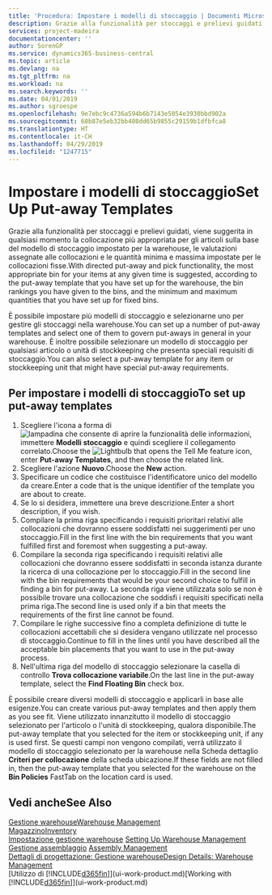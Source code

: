 ```yaml
---
title: 'Procedura: Impostare i modelli di stoccaggio | Documenti Microsoft'
description: Grazie alla funzionalità per stoccaggi e prelievi guidati, viene suggerita in qualsiasi momento la collocazione più appropriata per gli articoli sulla base del modello di stoccaggio impostato per la warehouse, le valutazioni assegnate alle collocazioni e le quantità minima e massima impostate per le collocazioni fisse.
services: project-madeira
documentationcenter: ''
author: SorenGP
ms.service: dynamics365-business-central
ms.topic: article
ms.devlang: na
ms.tgt_pltfrm: na
ms.workload: na
ms.search.keywords: ''
ms.date: 04/01/2019
ms.author: sgroespe
ms.openlocfilehash: 9e7ebc9c4736a594b6b7143e5054e3930bbd902a
ms.sourcegitcommit: 60b87e5eb32bb408dd65b9855c29159b1dfbfca8
ms.translationtype: HT
ms.contentlocale: it-CH
ms.lasthandoff: 04/29/2019
ms.locfileid: "1247715"
---
```

# <a name="set-up-put-away-templates"></a><span data-ttu-id="91a7d-103">Impostare i modelli di stoccaggio</span><span class="sxs-lookup"><span data-stu-id="91a7d-103">Set Up Put-away Templates</span></span>
<span data-ttu-id="91a7d-104">Grazie alla funzionalità per stoccaggi e prelievi guidati, viene suggerita in qualsiasi momento la collocazione più appropriata per gli articoli sulla base del modello di stoccaggio impostato per la warehouse, le valutazioni assegnate alle collocazioni e le quantità minima e massima impostate per le collocazioni fisse.</span><span class="sxs-lookup"><span data-stu-id="91a7d-104">With directed put-away and pick functionality, the most appropriate bin for your items at any given time is suggested, according to the put-away template that you have set up for the warehouse, the bin rankings you have given to the bins, and the minimum and maximum quantities that you have set up for fixed bins.</span></span>  

<span data-ttu-id="91a7d-105">È possibile impostare più modelli di stoccaggio e selezionarne uno per gestire gli stoccaggi nella warehouse.</span><span class="sxs-lookup"><span data-stu-id="91a7d-105">You can set up a number of put-away templates and select one of them to govern put-aways in general in your warehouse.</span></span> <span data-ttu-id="91a7d-106">È inoltre possibile selezionare un modello di stoccaggio per qualsiasi articolo o unità di stockkeeping che presenta speciali requisiti di stoccaggio.</span><span class="sxs-lookup"><span data-stu-id="91a7d-106">You can also select a put-away template for any item or stockkeeping unit that might have special put-away requirements.</span></span>  

## <a name="to-set-up-put-away-templates"></a><span data-ttu-id="91a7d-107">Per impostare i modelli di stoccaggio</span><span class="sxs-lookup"><span data-stu-id="91a7d-107">To set up put-away templates</span></span>  
1.  <span data-ttu-id="91a7d-108">Scegliere l'icona a forma di ![lampadina che consente di aprire la funzionalità delle informazioni](media/ui-search/search_small.png "Informazioni sull'operazione che si desidera eseguire"), immettere **Modelli stoccaggio** e quindi scegliere il collegamento correlato.</span><span class="sxs-lookup"><span data-stu-id="91a7d-108">Choose the ![Lightbulb that opens the Tell Me feature](media/ui-search/search_small.png "Tell me what you want to do") icon, enter **Put-away Templates**, and then choose the related link.</span></span>  
2.  <span data-ttu-id="91a7d-109">Scegliere l'azione **Nuovo**.</span><span class="sxs-lookup"><span data-stu-id="91a7d-109">Choose the **New** action.</span></span>  
3.  <span data-ttu-id="91a7d-110">Specificare un codice che costituisce l'identificatore unico del modello da creare.</span><span class="sxs-lookup"><span data-stu-id="91a7d-110">Enter a code that is the unique identifier of the template you are about to create.</span></span>  
4.  <span data-ttu-id="91a7d-111">Se lo si desidera, immettere una breve descrizione.</span><span class="sxs-lookup"><span data-stu-id="91a7d-111">Enter a short description, if you wish.</span></span>  
5.  <span data-ttu-id="91a7d-112">Compilare la prima riga specificando i requisiti prioritari relativi alle collocazioni che dovranno essere soddisfatti nei suggerimenti per uno stoccaggio.</span><span class="sxs-lookup"><span data-stu-id="91a7d-112">Fill in the first line with the bin requirements that you want fulfilled first and foremost when suggesting a put-away.</span></span>  
6.  <span data-ttu-id="91a7d-113">Compilare la seconda riga specificando i requisiti relativi alle collocazioni che dovranno essere soddisfatti in seconda istanza durante la ricerca di una collocazione per lo stoccaggio.</span><span class="sxs-lookup"><span data-stu-id="91a7d-113">Fill in the second line with the bin requirements that would be your second choice to fulfill in finding a bin for put-away.</span></span> <span data-ttu-id="91a7d-114">La seconda riga viene utilizzata solo se non è possibile trovare una collocazione che soddisfi i requisiti specificati nella prima riga.</span><span class="sxs-lookup"><span data-stu-id="91a7d-114">The second line is used only if a bin that meets the requirements of the first line cannot be found.</span></span>  
7.  <span data-ttu-id="91a7d-115">Compilare le righe successive fino a completa definizione di tutte le collocazioni accettabili che si desidera vengano utilizzate nel processo di stoccaggio.</span><span class="sxs-lookup"><span data-stu-id="91a7d-115">Continue to fill in the lines until you have described all the acceptable bin placements that you want to use in the put-away process.</span></span>  
8.  <span data-ttu-id="91a7d-116">Nell'ultima riga del modello di stoccaggio selezionare la casella di controllo **Trova collocazione variabile**.</span><span class="sxs-lookup"><span data-stu-id="91a7d-116">On the last line in the put-away template, select the **Find Floating Bin** check box.</span></span>  

<span data-ttu-id="91a7d-117">È possibile creare diversi modelli di stoccaggio e applicarli in base alle esigenze.</span><span class="sxs-lookup"><span data-stu-id="91a7d-117">You can create various put-away templates and then apply them as you see fit.</span></span> <span data-ttu-id="91a7d-118">Viene utilizzato innanzitutto il modello di stoccaggio selezionato per l'articolo o l'unità di stockkeeping, qualora disponibile.</span><span class="sxs-lookup"><span data-stu-id="91a7d-118">The put-away template that you selected for the item or stockkeeping unit, if any is used first.</span></span> <span data-ttu-id="91a7d-119">Se questi campi non vengono compilati, verrà utilizzato il modello di stoccaggio selezionato per la warehouse nella Scheda dettaglio **Criteri per collocazione** della scheda ubicazione.</span><span class="sxs-lookup"><span data-stu-id="91a7d-119">If these fields are not filled in, then the put-away template that you selected for the warehouse on the **Bin Policies** FastTab on the location card is used.</span></span>  

## <a name="see-also"></a><span data-ttu-id="91a7d-120">Vedi anche</span><span class="sxs-lookup"><span data-stu-id="91a7d-120">See Also</span></span>  
[<span data-ttu-id="91a7d-121">Gestione warehouse</span><span class="sxs-lookup"><span data-stu-id="91a7d-121">Warehouse Management</span></span>](warehouse-manage-warehouse.md)  
[<span data-ttu-id="91a7d-122">Magazzino</span><span class="sxs-lookup"><span data-stu-id="91a7d-122">Inventory</span></span>](inventory-manage-inventory.md)  
<span data-ttu-id="91a7d-123">[Impostazione gestione warehouse](warehouse-setup-warehouse.md)   </span><span class="sxs-lookup"><span data-stu-id="91a7d-123">[Setting Up Warehouse Management](warehouse-setup-warehouse.md)   </span></span>  
<span data-ttu-id="91a7d-124">[Gestione assemblaggio](assembly-assemble-items.md)  </span><span class="sxs-lookup"><span data-stu-id="91a7d-124">[Assembly Management](assembly-assemble-items.md)  </span></span>  
[<span data-ttu-id="91a7d-125">Dettagli di progettazione: Gestione warehouse</span><span class="sxs-lookup"><span data-stu-id="91a7d-125">Design Details: Warehouse Management</span></span>](design-details-warehouse-management.md)  
<span data-ttu-id="91a7d-126">[Utilizzo di [!INCLUDE[d365fin](includes/d365fin_md.md)]](ui-work-product.md)</span><span class="sxs-lookup"><span data-stu-id="91a7d-126">[Working with [!INCLUDE[d365fin](includes/d365fin_md.md)]](ui-work-product.md)</span></span>

